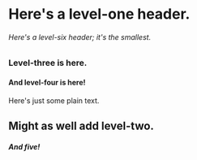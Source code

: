 # Here's a level-one header.

###### Here's a level-six header; it's the smallest. 

### Level-three is here.
#### And level-four is here!

Here's just some plain text. 
## Might as well add level-two.
##### And five!
